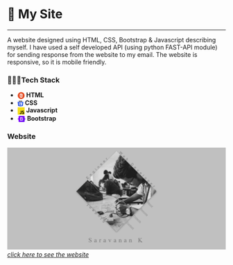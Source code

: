 # 🔗 My Site

---

A website designed using HTML, CSS, Bootstrap & Javascript describing myself. I have used a self developed API (using python FAST-API module) for sending response from the website to my email. The website is responsive, so it is mobile friendly.

### 👨🏻‍💻Tech Stack

- <img width="16px" align="center" src="./static/images/html.png" /> **HTML**
- <img width="13px" height="13px" align="center" src="./static/images/css.png" /> **CSS**
- <img width="16px" align="center" src="./static/images/js.png" /> **Javascript**
- <img width="18px" align="center" src="./static/images/bootstrap.svg" /> **Bootstrap**

### Website

[![Home Page of site](./static/images/site.png "Sorting Visualizer")*click here to see the website*](https://saravanankish.github.io)